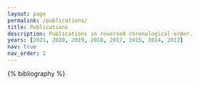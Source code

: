 ```yaml
---
layout: page
permalink: /publications/
title: Publications
description: Publications in reversed chronological order.
years: [2021, 2020, 2019, 2018, 2017, 2015, 2014, 2012]
nav: true
nav_order: 2
---
```


<!-- _pages/publications.md -->
<div class="publications">

{% bibliography %}

</div>

